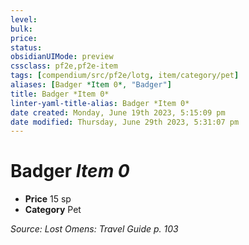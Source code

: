 ```yaml
---
level:
bulk:
price:
status:
obsidianUIMode: preview
cssclass: pf2e,pf2e-item
tags: [compendium/src/pf2e/lotg, item/category/pet]
aliases: [Badger *Item 0*, "Badger"]
title: Badger *Item 0*
linter-yaml-title-alias: Badger *Item 0*
date created: Monday, June 19th 2023, 5:15:09 pm
date modified: Thursday, June 29th 2023, 5:31:07 pm
---
```


# Badger *Item 0*

- **Price** 15 sp
- **Category** Pet

*Source: Lost Omens: Travel Guide p. 103*
